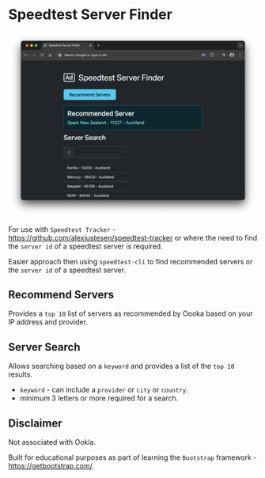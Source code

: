 # Speedtest Server Finder 

<img src="/screenshots/screenshot 2024-06-25 at 15.26.51.png" width="550"> 

For use with `Speedtest Tracker` - https://github.com/alexjustesen/speedtest-tracker or where the need to find the `server id` of a speedtest server is required.

Easier approach then using `speedtest-cli` to find recommended servers or the `server id` of a speedtest server.

## Recommend Servers
Provides a `top 10` list of servers as recommended by Oooka based on your IP address and provider.

## Server Search
Allows searching based on a `keyword` and provides a list of the `top 10` results. 
- `keyword` - can include a `provider` or `city` or `country`.
- minimum 3 letters or more required for a search.

## Disclaimer
Not associated with Ookla.

Built for educational purposes as part of learning the `Bootstrap` framework - https://getbootstrap.com/.